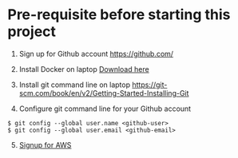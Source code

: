 # Pre-requisite before starting this project

1. Sign up for Github account https://github.com/

2. Install Docker on laptop <a href="https://docs.docker.com/get-started/get-docker/?_gl=1*10bqzv8*_gcl_au*MTU1NTAxMjQxMi4xNzM2MTQwNDU3*_ga*MjExMjMxNzYwOS4xNzM2MTQwNDU3*_ga_XJWPQMJYHQ*MTczODkzNDQ3NC4zLjEuMTczODkzNDUwNi4yOC4wLjA." target="_blank">Download here</a>



3. ⁠Install git command line on laptop https://git-scm.com/book/en/v2/Getting-Started-Installing-Git

4. Configure git command line for your Github account
```
$ git config --global user.name <github-user>
$ git config --global user.email <github-email>
```
5. <a href="https://portal.aws.amazon.com/gp/aws/developer/registration/index.html?refid=em_127222&p=free&c=hp&z=1" target="_blank">Signup for AWS</a>



